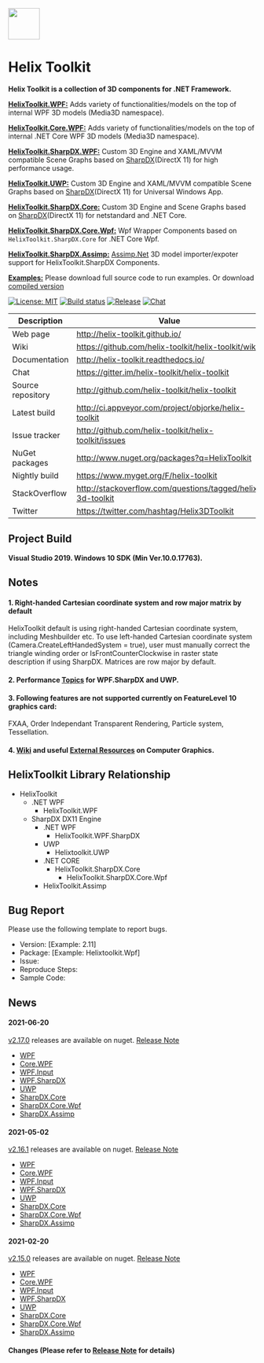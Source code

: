<img src='https://avatars3.githubusercontent.com/u/8432523?s=200&v=4' width='64' />

# Helix Toolkit

**Helix Toolkit is a collection of 3D components for .NET Framework.**

[**HelixToolkit.WPF:**](/Source/HelixToolkit.Wpf) 
Adds variety of functionalities/models on the top of internal WPF 3D models (Media3D namespace). 

[**HelixToolkit.Core.WPF:**](/Source/HelixToolkit.Core.Wpf) 
Adds variety of functionalities/models on the top of internal .NET Core WPF 3D models (Media3D namespace).

[**HelixToolkit.SharpDX.WPF:**](/Source/HelixToolkit.Wpf.SharpDX) 
Custom 3D Engine and XAML/MVVM compatible Scene Graphs based on [SharpDX](https://github.com/sharpdx/SharpDX)(DirectX 11) for high performance usage.

[**HelixToolkit.UWP:**](/Source/HelixToolkit.UWP) 
Custom 3D Engine and XAML/MVVM compatible Scene Graphs based on [SharpDX](https://github.com/sharpdx/SharpDX)(DirectX 11) for Universal Windows App.

[**HelixToolkit.SharpDX.Core:**](/Source/HelixToolkit.SharpDX.Core) 
Custom 3D Engine and Scene Graphs based on [SharpDX](https://github.com/sharpdx/SharpDX)(DirectX 11) for netstandard and .NET Core.

[**HelixToolkit.SharpDX.Core.Wpf:**](/Source/HelixToolkit.SharpDX.Core.Wpf) 
Wpf Wrapper Components based on `HelixToolkit.SharpDX.Core` for .NET Core Wpf.

[**HelixToolkit.SharpDX.Assimp:**](/Source/HelixToolkit.Wpf.SharpDX.Assimp) 
[Assimp.Net](https://bitbucket.org/Starnick/assimpnet/src/master/) 3D model importer/expoter support for HelixToolkit.SharpDX Components.

[**Examples:**](/Source/Examples)
Please download full source code to run examples. Or download [compiled version](https://ci.appveyor.com/project/objorke/helix-toolkit/branch/master/artifacts)

[![License: MIT](https://img.shields.io/github/license/helix-toolkit/helix-toolkit)](https://github.com/helix-toolkit/helix-toolkit/blob/develop/LICENSE)
[![Build status](https://ci.appveyor.com/api/projects/status/tmqafdk9p7o98gw7?svg=true)](https://ci.appveyor.com/project/objorke/helix-toolkit)
[![Release](https://img.shields.io/github/release/helix-toolkit/helix-toolkit.svg?style=popout)](https://www.nuget.org/packages?q=Helix-Toolkit)
[![Chat](https://img.shields.io/gitter/room/helix-toolkit/helix-toolkit.svg)](https://gitter.im/helix-toolkit/helix-toolkit)

Description         | Value
--------------------|-----------------------
Web page            | http://helix-toolkit.github.io/
Wiki                | https://github.com/helix-toolkit/helix-toolkit/wiki
Documentation       | http://helix-toolkit.readthedocs.io/
Chat                | https://gitter.im/helix-toolkit/helix-toolkit
Source repository   | http://github.com/helix-toolkit/helix-toolkit
Latest build        | http://ci.appveyor.com/project/objorke/helix-toolkit
Issue tracker       | http://github.com/helix-toolkit/helix-toolkit/issues
NuGet packages      | http://www.nuget.org/packages?q=HelixToolkit
Nightly build       | https://www.myget.org/F/helix-toolkit
StackOverflow       | http://stackoverflow.com/questions/tagged/helix-3d-toolkit
Twitter             | https://twitter.com/hashtag/Helix3DToolkit

## Project Build

**Visual Studio 2019. Windows 10 SDK (Min Ver.10.0.17763).**

## Notes

#### 1. Right-handed Cartesian coordinate system and row major matrix by default
HelixToolkit default is using right-handed Cartesian coordinate system, including Meshbuilder etc. To use left-handed Cartesian coordinate system (Camera.CreateLeftHandedSystem = true), user must manually correct the triangle winding order or IsFrontCounterClockwise in raster state description if using SharpDX. Matrices are row major by default.

#### 2. Performance [Topics](https://github.com/helix-toolkit/helix-toolkit/wiki/Tips-on-performance-optimization-(WPF.SharpDX-and-UWP)) for WPF.SharpDX and UWP.

#### 3. Following features are not supported currently on FeatureLevel 10 graphics card:
FXAA, Order Independant Transparent Rendering, Particle system, Tessellation.

#### 4. [Wiki](https://github.com/helix-toolkit/helix-toolkit/wiki) and useful [External Resources](https://github.com/helix-toolkit/helix-toolkit/wiki/External-References) on Computer Graphics.

## HelixToolkit Library Relationship
- HelixToolkit
  - .NET WPF
    - HelixToolkit.WPF
  - SharpDX DX11 Engine
    - .NET WPF
      - HelixToolkit.WPF.SharpDX
    - UWP
      - Helixtoolkit.UWP
    - .NET CORE
      - HelixToolkit.SharpDX.Core
        - HelixToolkit.SharpDX.Core.Wpf
    - HelixToolkit.Assimp

## Bug Report
Please use the following template to report bugs.

- Version: [Example: 2.11]
- Package: [Example: Helixtoolkit.Wpf]
- Issue: 
- Reproduce Steps:
- Sample Code:

## News

#### 2021-06-20
[v2.17.0](https://github.com/helix-toolkit/helix-toolkit/releases/tag/v2.17.0) releases are available on nuget. [Release Note](/CHANGELOG.md)
- [WPF](https://www.nuget.org/packages/HelixToolkit.Wpf/2.17.0)
- [Core.WPF](https://www.nuget.org/packages/HelixToolkit.Core.Wpf/2.17.0)
- [WPF.Input](https://www.nuget.org/packages/HelixToolkit.Wpf.Input/2.17.0)
- [WPF.SharpDX](https://www.nuget.org/packages/HelixToolkit.Wpf.SharpDX/2.17.0)
- [UWP](https://www.nuget.org/packages/HelixToolkit.UWP/2.17.0)
- [SharpDX.Core](https://www.nuget.org/packages/HelixToolkit.SharpDX.Core/2.17.0)
- [SharpDX.Core.Wpf](https://www.nuget.org/packages/HelixToolkit.SharpDX.Core.Wpf/2.17.0)
- [SharpDX.Assimp](https://www.nuget.org/packages/HelixToolkit.SharpDX.Assimp/2.17.0)

#### 2021-05-02
[v2.16.1](https://github.com/helix-toolkit/helix-toolkit/releases/tag/v2.16.1) releases are available on nuget. [Release Note](/CHANGELOG.md)
- [WPF](https://www.nuget.org/packages/HelixToolkit.Wpf/2.16.1)
- [Core.WPF](https://www.nuget.org/packages/HelixToolkit.Core.Wpf/2.16.1)
- [WPF.Input](https://www.nuget.org/packages/HelixToolkit.Wpf.Input/2.16.1)
- [WPF.SharpDX](https://www.nuget.org/packages/HelixToolkit.Wpf.SharpDX/2.16.1)
- [UWP](https://www.nuget.org/packages/HelixToolkit.UWP/2.16.1)
- [SharpDX.Core](https://www.nuget.org/packages/HelixToolkit.SharpDX.Core/2.16.1)
- [SharpDX.Core.Wpf](https://www.nuget.org/packages/HelixToolkit.SharpDX.Core.Wpf/2.16.1)
- [SharpDX.Assimp](https://www.nuget.org/packages/HelixToolkit.SharpDX.Assimp/2.16.1)

#### 2021-02-20
[v2.15.0](https://github.com/helix-toolkit/helix-toolkit/releases/tag/v2.15.0) releases are available on nuget. [Release Note](/CHANGELOG.md)
- [WPF](https://www.nuget.org/packages/HelixToolkit.Wpf/2.15.0)
- [Core.WPF](https://www.nuget.org/packages/HelixToolkit.Core.Wpf/2.15.0)
- [WPF.Input](https://www.nuget.org/packages/HelixToolkit.Wpf.Input/2.15.0)
- [WPF.SharpDX](https://www.nuget.org/packages/HelixToolkit.Wpf.SharpDX/2.15.0)
- [UWP](https://www.nuget.org/packages/HelixToolkit.UWP/2.15.0)
- [SharpDX.Core](https://www.nuget.org/packages/HelixToolkit.SharpDX.Core/2.15.0)
- [SharpDX.Core.Wpf](https://www.nuget.org/packages/HelixToolkit.SharpDX.Core.Wpf/2.15.0)
- [SharpDX.Assimp](https://www.nuget.org/packages/HelixToolkit.SharpDX.Assimp/2.15.0)

#### Changes (Please refer to [Release Note](https://github.com/helix-toolkit/helix-toolkit/blob/master/CHANGELOG.md) for details)
